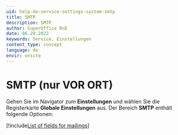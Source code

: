 ```yaml
---
uid: help-de-service-settings-system-smtp
title: SMTP
description: SMTP
author: SuperOffice RnD
date: 06.29.2022
keywords: Service, Einstellungen
content_type: concept
language: de
envir: onsite
---
```


# SMTP (nur VOR ORT)

Gehen Sie im Navigator zum <i class="ph ph-gear" aria-hidden="true"></i> **Einstellungen** und wählen Sie die Registerkarte **Globale Einstellungen** aus. Der Bereich **SMTP** enthält folgende Optionen:

[!include[List of fields for mailings](../../../../marketing/learn/includes/mailing-smtp-fields.md)]
